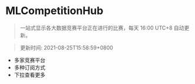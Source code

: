# MLCompetitionHub

> 一站式显示各大数据竞赛平台正在进行的比赛，每天 16:00 UTC+8 自动更新。
  
> 更新时间: 2021-08-25T15:58:59+0800 

* 多家竞赛平台
* 多种订阅方式
* 下拉查看更多
